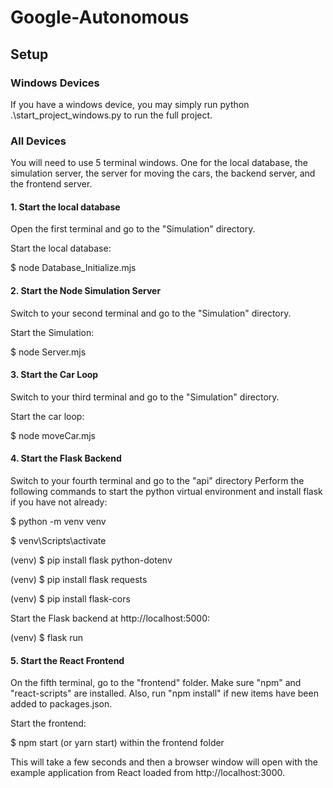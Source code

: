 # Google-Autonomous

## Setup

### Windows Devices

If you have a windows device, you may simply run python .\start_project_windows.py to run the full project.

### All Devices

You will need to use 5 terminal windows. One for the local database, the simulation server, the server for moving the cars, the backend server, and the frontend server.

#### 1. Start the local database

Open the first terminal and go to the "Simulation" directory.

Start the local database:


$ node Database_Initialize.mjs


#### 2. Start the Node Simulation Server

Switch to your second terminal and go to the "Simulation" directory.

Start the Simulation:


$ node Server.mjs


#### 3. Start the Car Loop

Switch to your third terminal and go to the "Simulation" directory.

Start the car loop:


$ node moveCar.mjs

#### 4. Start the Flask Backend

Switch to your fourth terminal and go to the "api" directory
Perform the following commands to start the python virtual environment and install flask if you have not already:


$ python -m venv venv

$ venv\Scripts\activate

(venv) $ pip install flask python-dotenv

(venv) $ pip install flask requests

(venv) $ pip install flask-cors


Start the Flask backend at http://localhost:5000:

 
(venv) $ flask run

#### 5. Start the React Frontend

On the fifth terminal, 
go to the "frontend" folder. Make sure "npm" and "react-scripts" are installed. Also, run "npm install" if new items have been added to packages.json.


Start the frontend:


$ npm start (or yarn start) within the frontend folder


This will take a few seconds and then a browser window will open with the example application from React loaded from http://localhost:3000.
